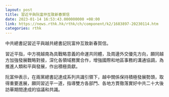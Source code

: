 ```yaml
---
layout: post
title: 習近平與阮富仲互致新春賀信
date: 2023-01-14 16:53:43.000000000 +08:00
link: https://news.rthk.hk/rthk/ch/component/k2/1683897-20230114.htm
categories: rthk
---
```


中共總書記習近平與越共總書記阮富仲互致新春賀信。

習近平指，中方視越南為具戰略意義的命運共同體，及周邊外交優先方向，願同越方加強發展戰略對接，深化各領域務實合作，增強國際和地區事務的溝通協調，為推進人類和平與發展，作出積極貢獻。

阮富仲表示，在兩黨總書記達成系列共識引領下，越中關係保持積極發展勢頭，取得重要進展，願同習近平一道，指導雙方各部門、各地方貫徹落實好中共二十大後訪華期間達成的協議和共識。

